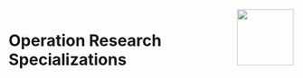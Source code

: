 <img align="right" width="100" src="https://github.com/cs-MohamedAyman/Coursera-Specializations/blob/master/organizations-logos/coursera.jpg">

# Operation Research Specializations
